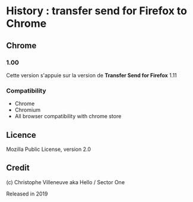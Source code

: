 # History : transfer send for Firefox to Chrome


## Chrome

### 1.00
Cette version s'appuie sur la version de **Transfer Send for Firefox** 1.11

### Compatibility
- Chrome
- Chromium
- All browser compatibility with chrome store


## Licence
Mozilla Public License, version 2.0

## Credit
(c) Christophe Villeneuve aka Hello / Sector One

Released in 2019
